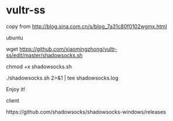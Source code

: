 # vultr-ss
copy from http://blog.sina.com.cn/s/blog_7a31c80f0102wgmx.html </p>
ubuntu </p>
wget https://github.com/xiaomingzhong/vultr-ss/edit/master/shadowsocks.sh </p>
chmod +x shadowsocks.sh </p>
./shadowsocks.sh 2>&1 | tee shadowsocks.log </p>
Enjoy it!
</p>
client </p>
https://github.com/shadowsocks/shadowsocks-windows/releases
